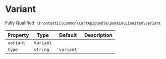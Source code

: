 #  Variant

Fully Qualified: [`\Frontastic\Common\CartApiBundle\Domain\LineItem\Variant`](../../../../../src/php/CartApiBundle/Domain/LineItem/Variant.php)



Property|Type|Default|Description
--------|----|-------|-----------
`variant`|`Variant`||
`type`|`string`|`'variant'`|

